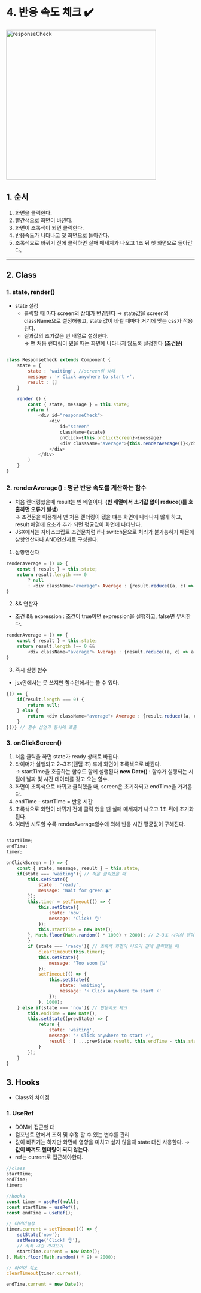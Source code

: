 # 4. 반응 속도 체크 ✔️

<img src="https://github.com/lee-suyeon/webgame/blob/master/img/responseCheck.gif?raw=true" width="400px" alt="responseCheck"></img>

## 1. 순서

1. 화면을 클릭한다.
2. 빨간색으로 화면이 바뀐다.
3. 화면이 초록색이 되면 클릭한다. 
4. 반응속도가 나타나고 첫 화면으로 돌아간다. 
5. 초록색으로 바뀌기 전에 클릭하면 실패 메세지가 나오고 1초 뒤 첫 화면으로 돌아간다. 

---


## 2. Class

### 1. state, render()
* state 설정 
    - 클릭할 때 마다 screen의 상태가 변경된다
    → state값을 screen의 className으로 설정해놓고, state 값이 바뀔 때마다
    거기에 맞는 css가 적용된다. 
    - 결과값의 초기값은 빈 배열로 설정한다.  
    → 맨 처음 랜더링이 됐을 때는 화면에 나타나지 않도록 설정한다 **(조건문)** 
```javascript

class ResponseCheck extends Component {
    state = {
        state : 'waiting', //screen의 상태
        message : '⚡️ Click anywhere to start ⚡️',
        result : []
    }

    render () {
        const { state, message } = this.state;
        return (
            <div id="responseCheck">
                <div 
                    id="screen" 
                    className={state} 
                    onClick={this.onClickScreen}>{message}
                    <div className="average">{this.renderAverage()}</div>
                </div>
            </div>
        )
    }
}
```

### 2. **renderAverage()** : 평균 반응 속도를 계산하는 함수
* 처음 렌더링했을때 result는 빈 배열이다. **(빈 배열에서 초기값 없이 reduce()를 호출하면 오류가 발생)**   
→ 조건문을 이용해서 맨 처음 렌더링이 됐을 떄는 화면에 나타나지 않게 하고,    
   result 배열에 요소가 추가 되면 평균값이 화면에 나타난다.
* JSX에서는 자바스크립트 조건문처럼 if나 switch문으로 처리가 불가능하기 때문에 삼항연산자나 AND연산자로 구성한다.

1. 삼항연산자 
```javascript
renderAverage = () => {
    const { result } = this.state;
    return result.length === 0 
        ? null 
        : <div className="average"> Average : {result.reduce((a, c) => a + c ) / result.length}ms</div>
}
```
2.  && 연산자

* 조건 && expression : 조건이 true이면 expression을 실행하고, false면 무시한다. 

```javascript
renderAverage = () => {
    const { result } = this.state;
    return result.length !== 0 && 
        <div className="average"> Average : {result.reduce((a, c) => a + c ) / result.length}ms</div>
}
```

3. 즉시 실행 함수
* jsx안에서는 못 쓰지만 함수안에서는 쓸 수 있다.
```javascript
{() => {
    if(result.length === 0) {
        return null;
    } else {
        return <div className="average"> Average : {result.reduce((a, c) => a + c ) / result.length}ms</div>
    }
}()} // 함수 선언과 동시에 호출
```

### 3. **onClickScreen()**
1. 처음 클릭을 하면 state가 ready 상태로 바뀐다.
2. 타이머가 실행되고 2~3초(랜덤 초) 후에 화면이 초록색으로 바뀐다.   
    → startTime을 호출하는 함수도 함께 실행된다
**new Date()** :  함수가 실행되는 시점에 날짜 및 시간 데이터를 갖고 오는 함수.
3. 화면이 초록색으로 바뀌고 클릭했을 때, screen은 초기화되고 endTime을 가져온다. 
4. endTime - startTime = 반응 시간
5. 초록색으로 화면이 바뀌기 전에 클릭 했을 땐 실패 메세지가 나오고 1초 뒤에 초기화된다. 
6. 여러번 시도할 수록 renderAverage함수에 의해 반응 시간 평균값이 구해진다. 

```javascript

startTime;
endTime;
timer;

onClickScreen = () => {
    const { state, message, result } = this.state;
    if(state === 'waiting'){ // 처음 클릭했을 때
        this.setState({
            state : 'ready',
            message: 'Wait for green 🍀'
        });
        this.timer = setTimeout(() => {
            this.setState({
                state: 'now',
                message: 'Click! 👌'
            });
            this.startTime = new Date();
        }, Math.floor(Math.random() * 1000) + 2000); // 2~3초 사이의 랜덤 초
        }
        if (state === 'ready'){ // 초록색 화면이 나오기 전에 클릭했을 때
            clearTimeout(this.timer);
            this.setState({
                message: 'Too soon 🙅‍♀️'
            });
            setTimeout(() => {
                this.setState({
                    state: 'waiting',
                    message: '⚡️ Click anywhere to start ⚡️'
                });
            }, 1000);
    } else if(state === 'now'){ // 반응속도 체크
        this.endTime = new Date();
        this.setState((prevState) => {
            return {
                state: 'waiting',
                message: '⚡️ Click anywhere to start ⚡️',
                result : [ ...prevState.result, this.endTime - this.startTime ]
            }
        });
    }
}

```

## 3. Hooks 
* Class와 차이점

### 1. UseRef
* DOM에 접근할 대
* 컴포넌트 안에서 조회 및 수정 할 수 있는 변수를 관리
* 값이 바뀌기는 하지만 화면에 영향을 미치고 싶지 않을때 state 대신 사용한다. 
    → **값이 바껴도 렌더링이 되지 않는다.**
* ref는 current로 접근해야한다. 

```javascript
//class
startTime;
endTime;
timer;

//hooks
const timer = useRef(null);
const startTime = useRef();
const endTime = useRef();

// 타이머설정
timer.current = setTimeout(() => {
    setState('now');
    setMessage('Click! 👌');
    // 시작 시간 가져오기
    startTime.current = new Date();
}, Math.floor(Math.random() * 9) + 2000);

// 타이머 취소
clearTimeout(timer.current);

endTime.current = new Date();

```

